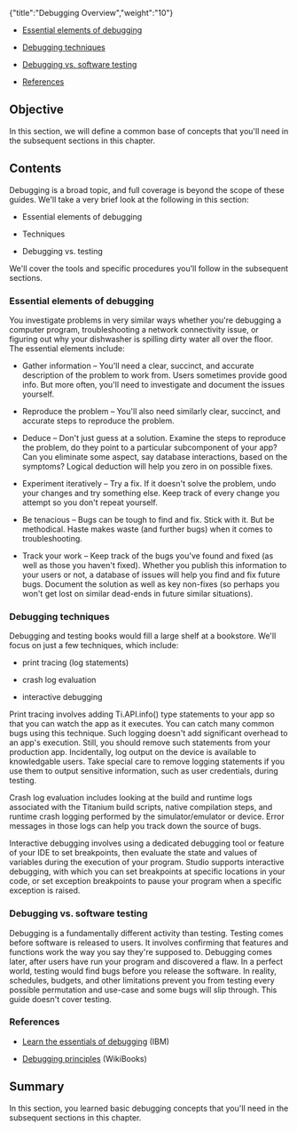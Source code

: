 {"title":"Debugging Overview","weight":"10"}

* [Essential elements of debugging](#essential-elements-of-debugging)

* [Debugging techniques](#debugging-techniques)

* [Debugging vs. software testing](#debugging-vs.-software-testing)

* [References](#references)

## Objective

In this section, we will define a common base of concepts that you'll need in the subsequent sections in this chapter.

## Contents

Debugging is a broad topic, and full coverage is beyond the scope of these guides. We'll take a very brief look at the following in this section:

* Essential elements of debugging

* Techniques

* Debugging vs. testing

We'll cover the tools and specific procedures you'll follow in the subsequent sections.

### Essential elements of debugging

You investigate problems in very similar ways whether you're debugging a computer program, troubleshooting a network connectivity issue, or figuring out why your dishwasher is spilling dirty water all over the floor. The essential elements include:

* Gather information – You'll need a clear, succinct, and accurate description of the problem to work from. Users sometimes provide good info. But more often, you'll need to investigate and document the issues yourself.

* Reproduce the problem – You'll also need similarly clear, succinct, and accurate steps to reproduce the problem.

* Deduce – Don't just guess at a solution. Examine the steps to reproduce the problem, do they point to a particular subcomponent of your app? Can you eliminate some aspect, say database interactions, based on the symptoms? Logical deduction will help you zero in on possible fixes.

* Experiment iteratively – Try a fix. If it doesn't solve the problem, undo your changes and try something else. Keep track of every change you attempt so you don't repeat yourself.

* Be tenacious – Bugs can be tough to find and fix. Stick with it. But be methodical. Haste makes waste (and further bugs) when it comes to troubleshooting.

* Track your work – Keep track of the bugs you've found and fixed (as well as those you haven't fixed). Whether you publish this information to your users or not, a database of issues will help you find and fix future bugs. Document the solution as well as key non-fixes (so perhaps you won't get lost on similar dead-ends in future similar situations).

### Debugging techniques

Debugging and testing books would fill a large shelf at a bookstore. We'll focus on just a few techniques, which include:

* print tracing (log statements)

* crash log evaluation

* interactive debugging

Print tracing involves adding Ti.API.info() type statements to your app so that you can watch the app as it executes. You can catch many common bugs using this technique. Such logging doesn't add significant overhead to an app's execution. Still, you should remove such statements from your production app. Incidentally, log output on the device is available to knowledgable users. Take special care to remove logging statements if you use them to output sensitive information, such as user credentials, during testing.

Crash log evaluation includes looking at the build and runtime logs associated with the Titanium build scripts, native compilation steps, and runtime crash logging performed by the simulator/emulator or device. Error messages in those logs can help you track down the source of bugs.

Interactive debugging involves using a dedicated debugging tool or feature of your IDE to set breakpoints, then evaluate the state and values of variables during the execution of your program. Studio supports interactive debugging, with which you can set breakpoints at specific locations in your code, or set exception breakpoints to pause your program when a specific exception is raised.

### Debugging vs. software testing

Debugging is a fundamentally different activity than testing. Testing comes before software is released to users. It involves confirming that features and functions work the way you say they're supposed to. Debugging comes later, after users have run your program and discovered a flaw. In a perfect world, testing would find bugs before you release the software. In reality, schedules, budgets, and other limitations prevent you from testing every possible permutation and use-case and some bugs will slip through. This guide doesn't cover testing.

### References

* [Learn the essentials of debugging](http://www.ibm.com/developerworks/web/library/wa-debug/index.html) (IBM)

* [Debugging principles](http://en.wikibooks.org/wiki/Computer_Programming_Principles/Maintaining/Debugging) (WikiBooks)

## Summary

In this section, you learned basic debugging concepts that you'll need in the subsequent sections in this chapter.
